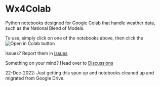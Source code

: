 # Wx4Colab
Python notebooks designed for Google Colab that handle weather data, such as the National Blend of Models.

To use, simply click on one of the notebooks above, then click the <img src="https://colab.research.google.com/assets/colab-badge.svg" alt="Open in Colab"/> button

Issues? Report them in [Issues](https://github.com/csteele2/Wx4Colab/issues)

Something on your mind? Head over to [Discussions](https://github.com/csteele2/Wx4Colab/discussions)

22-Dec-2022: Just getting this spun up and notebooks cleaned up and migrated from Google Drive.
